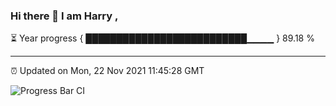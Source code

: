 ### Hi there 👋 I am Harry , 

⏳ Year progress { ██████████████████████████▁▁▁▁ } 89.18 %

---

⏰ Updated on Mon, 22 Nov 2021 11:45:28 GMT

![Progress Bar CI](https://github.com/duykhang68/duykhang68/workflows/Progress%20Bar%20CI/badge.svg)
